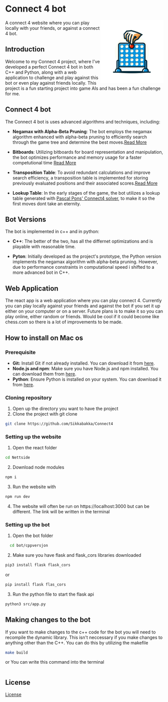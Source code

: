 # Connect 4 bot
<img src="https://github.com/Sikkabakka/Connect4/blob/main/Nettside/public/bilder/Icon.png" width="200" height="200" align="right" />

A connect 4 website where you can play locally with your friends, or against a connect 4 bot. 

## Introduction

Welcome to my Connect 4 project, where I've developed a perfect Connect 4 bot in both C++ and Python, along with a web application to challenge and play against this bot or even play against friends locally. This project is a fun starting project into game AIs and has been a fun challenge for me.

## Connect 4 bot
The Connect 4 bot is uses advanced algorithms and techniques, including:

- **Negamax with Alpha-Beta Pruning**: The bot employs the negamax  algorithm enhanced with alpha-beta pruning to efficiently search through the game tree and determine the best moves.[Read More](https://en.wikipedia.org/wiki/Negamax)
  
- **Bitboards**: Utilizing bitboards for board representation and manipulation, the bot optimizes performance and memory usage for a faster competutional time [Read More](https://en.wikipedia.org/wiki/Bitboard)
  
- **Transposition Table**: To avoid redundant calculations and improve search efficiency, a transposition table is implemented for storing previously evaluated positions and their associated scores.[Read More](https://en.wikipedia.org/wiki/Negamax)
  
- **Lookup Table**: In the early stages of the game, the bot utilizes a lookup table generated with [Pascal Pons' Connect4 solver](https://github.com/PascalPons/connect4), to make it so the first moves dont take an eternity.

## Bot Versions
The bot is implemented in c++ and in python:
- **C++**: The better of the two, has all the differnet optimizations and is playable with reasonable time.
  
- **Pyton**:  Initially developed as the project's prototype, the Python version implements the negamax algorithm with alpha-beta pruning. However, due to performance constraints in computational speed i shifted to a more advanced bot in C++.

## Web Application
The react app is a web application where you can play connect 4. Currently you can play locally against your friends and against the bot if you set it up either on your computer or on a server. 
Future plans is to make it so you can play online, either random or friends. Would be cool if it could become like chess.com so there is a lot of improvements to be made.

## How to install on Mac os

### Prerequisite
- **Git:** Install Git if not already installed. You can download it from [here](https://git-scm.com/downloads).
- **Node.js and npm**: Make sure you have Node.js and npm installed. You can download them from [here](https://nodejs.org/en).
- **Python**: Ensure Python is installed on your system. You can download it from [here](https://www.python.org/downloads/).

### Cloning repository
  1. Open up the directory you want to have the project
  2. Clone the project with git clone
```bash
git clone https://github.com/Sikkabakka/Connect4 
```
### Setting up the website
  1. Open the react folder
```bash
cd Nettside
```
2. Download node modules
```bash
npm i
```
3. Run the website with
```bash
npm run dev
```
4. The website will often be run on https://localhost:3000 but can be different. The link will be written in the terminal

### Setting up the bot
 1. Open the bot folder
```bash
  cd bot/cppversjon
```
2. Make sure you have flask and flask_cors libraries downloaded
```bash
pip3 install flask flask_cors
```
or 
```bash
pip install flask flas_cors
```
3. Run the python file to start the flask api
```bash
python3 src/app.py
```

## Making changes to the bot
 If you want to make changes to the c++ code for the bot you will need to recompile the dynamic library. This isn't neccessary if you make changes to anything other than the C++. 
 You can do this by utilizing the makefile
 ```bash
make build
```
or
You can write this command into the terminal
```bash

```

## License
[License](LICENSE)



